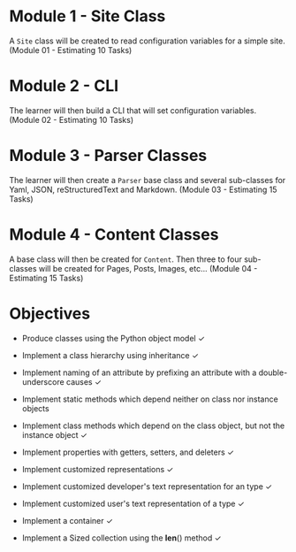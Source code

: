 # Module 1 - Site Class
A `Site` class will be created to read configuration variables for a simple site. (Module 01 - Estimating 10 Tasks)

# Module 2 - CLI

The learner will then build a CLI that will set configuration variables. (Module 02 - Estimating 10 Tasks)

# Module 3 - Parser Classes

The learner will then create a `Parser` base class and several sub-classes for Yaml, JSON, reStructuredText and Markdown.
(Module 03 - Estimating 15 Tasks)

# Module 4 - Content Classes

A base class will then be created for `Content`. Then three to four sub-classes will be created for Pages, Posts, Images, etc... (Module 04 - Estimating 15 Tasks)


# Objectives

* Produce classes using the Python object model ✓
* Implement a class hierarchy using inheritance ✓
* Implement naming of an attribute by prefixing an attribute with a double-underscore causes ✓
* Implement static methods which depend neither on class nor instance objects
* Implement class methods which depend on the class object, but not the instance object ✓
* Implement properties with getters, setters, and deleters ✓

* Implement customized representations ✓
* Implement customized developer's text representation for an type ✓
* Implement customized user's text representation of a type ✓

* Implement a container ✓
* Implement a Sized collection using the __len__() method ✓
